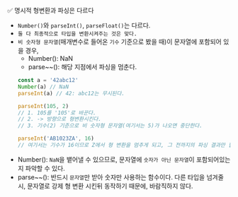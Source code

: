 ✅ 명시적 형변환과 파싱은 다르다

* `Number()`와 `parseInt()`, `parseFloat()`는 다르다.
* `둘 다 최종적으로 타입을 변환시켜주는 것은 맞다.`
* `비 숫자형 문자열`(매개변수로 들어온 `기수` 기준으로 봤을 때)이 문자열에 포함되어 있을 경우,
  * Number(): NaN
  * parse~~(): 해당 지점에서 파싱을 멈춘다.
  ```javascript
  const a = '42abc12'
  Number(a) // NaN
  parseInt(a) // 42: abc12는 무시된다.
  ```
  ```javascript
  parseInt(105, 2)
  // 1. 105를 '105'로 바꾼다.
  // 2. -> 방향으로 형변환시킨다.
  // 3. 기수(2) 기준으로 비 숫자형 문자열(여기서는 5)가 나오면 중단한다.

  parseInt('AB1023ZA', 16)
  // 여기서는 기수가 16이므로 Z에서 형 변환을 멈추게 되고, 그 전까지의 파싱 결과만 합산해서 반환된다.
  ```
* Number(): `NaN`을 뱉어낼 수 있으므로, 문자열에 `숫자가 아닌 문자열`이 포함되어있는지 파악할 수 있다.
* parse~~(): 반드시 `문자열`만 받아 숫자만 사용하는 함수이다. 다른 타입을 넘겨줄 시, 문자열로 강제 형 변환 시킨뒤 동작하기 때문에, 바람직하지 않다.